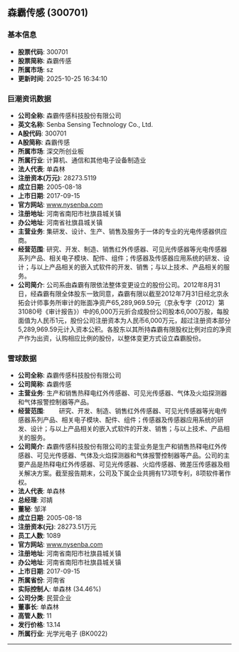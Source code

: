 ## 森霸传感 (300701)

### 基本信息

- **股票代码**: 300701
- **股票简称**: 森霸传感
- **所属市场**: sz
- **更新时间**: 2025-10-25 16:34:10

### 巨潮资讯数据

- **公司全称**: 森霸传感科技股份有限公司
- **英文名称**: Senba Sensing Technology Co., Ltd.
- **A股代码**: 300701
- **A股简称**: 森霸传感
- **所属市场**: 深交所创业板
- **所属行业**: 计算机、通信和其他电子设备制造业
- **法人代表**: 单森林
- **注册资本(万元)**: 28273.5119
- **成立日期**: 2005-08-18
- **上市日期**: 2017-09-15
- **官方网站**: www.nysenba.com
- **注册地址**: 河南省南阳市社旗县城关镇
- **办公地址**: 河南省社旗县城关镇
- **主营业务**: 集研发、设计、生产、销售及服务于一体的专业的光电传感器供应商。
- **经营范围**: 研究、开发、制造、销售红外传感器、可见光传感器等光电传感器系列产品、相关电子模块、配件、组件；传感器及传感器应用系统的研发、设计；与以上产品相关的嵌入式软件的开发、销售；与以上技术、产品相关的服务。
- **公司简介**: 公司系由森霸有限依法整体变更设立的股份公司。2012年8月31日，经森霸有限全体股东一致同意，森霸有限以截至2012年7月31日经北京永拓会计师事务所审计的账面净资产65,289,969.59元（京永专字（2012）第31080号《审计报告》）中的6,000万元折合成股份公司股本6,000万股，每股面值为人民币1元，股份公司注册资本为人民币6,000万元，超过注册资本部分5,289,969.59元计入资本公积。各股东以其所持森霸有限股权比例对应的净资产作为出资，认购相应比例的股份，以整体变更方式设立森霸股份。

### 雪球数据

- **公司全称**: 森霸传感科技股份有限公司
- **公司简称**: 森霸传感
- **主营业务**: 生产和销售热释电红外传感器、可见光传感器、气体及火焰探测器和气体报警控制器等产品。
- **经营范围**: 　　研究、开发、制造、销售红外传感器、可见光传感器等光电传感器系列产品、相关电子模块、配件、组件；传感器及传感器应用系统的研发、设计；与以上产品相关的嵌入式软件的开发、销售；与以上技术、产品相关的服务。
- **公司简介**: 森霸传感科技股份有限公司的主营业务是生产和销售热释电红外传感器、可见光传感器、气体及火焰探测器和气体报警控制器等产品。公司的主要产品是热释电红外传感器、可见光传感器、火焰传感器、微差压传感器及相关解决方案。截至报告期末，公司及下属企业共拥有173项专利，8项软件著作权。
- **法人代表**: 单森林
- **总经理**: 邓婧
- **董秘**: 邹洋
- **成立日期**: 2005-08-18
- **注册资本(元)**: 28273.51万元
- **员工人数**: 1089
- **官方网站**: www.nysenba.com
- **注册地址**: 河南省南阳市社旗县城关镇
- **办公地址**: 河南省南阳市社旗县城关镇
- **上市日期**: 2017-09-15
- **所属省份**: 河南省
- **实际控制人**: 单森林 (34.46%)
- **公司分类**: 民营企业
- **董事长**: 单森林
- **高管人数**: 11
- **发行价格**: 13.14
- **所属行业**: 光学光电子 (BK0022)

---